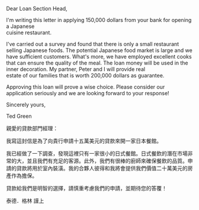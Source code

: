 Dear Loan Section Head,

I\'m writing this letter in applying 150,000 dollars from your bank for
opening a Japanese\
cuisine restaurant.

I\'ve carried out a survey and found that there is only a small
restaurant selling Japanese foods. The potential Japanese food market is
large and we have sufficient customers. What\'s more, we have employed
excellent cooks that can ensure the quality of the meal. The loan money
will be used in the inner decoration. My partner, Peter and I will
provide real\
estate of our families that is worth 200,000 dollars as guarantee.

Approving this loan will prove a wise choice. Please consider our
application seriously and we are looking forward to your response!

Sincerely yours,

Ted Green

親愛的貸款部門經理：

我寫這封信是為了向貴行申請十五萬美元的貸款來開一家日本餐館。

我已經做了一下調查，發現這裡只有一家很小的日式餐館。日式餐飲的潛在市場非常的大，並且我們有充足的客源。此外，我們有很棒的廚師來確保餐飲的品質。申請的貸款將用於室內裝潢。我的合夥人彼得和我將會提供我們價值二十萬美元的房產作為擔保。

貸款給我們是明智的選擇，請慎重考慮我們的申請，並期待您的答覆！

泰德．格林 謹上
